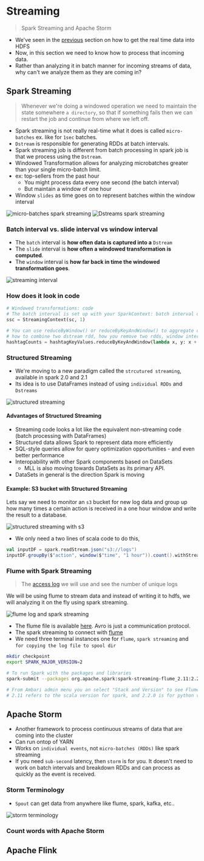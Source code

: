 # Streaming

> Spark Streaming and Apache Storm

- We've seen in the [previous](./section-09/README.md) section on how to get the real time data into HDFS
- Now, in this section we need to know how to process that incoming data.
- Rather than analyzing it in batch manner for incoming streams of data, why can't we analyze them as they are coming in?

## Spark Streaming

> Whenever we're doing a windowed operation we need to maintain the state somewhere `a directory`, so that if something fails then we can restart the job and continue from where we left off.

- Spark streaming is not really real-time what it does is called `micro-batches` ex. like for `1sec` batches.
- `Dstream` is responsible for generating RDDs at batch intervals.
- Spark streaming job is different from batch processing in spark job is that we process using the `Dstream`.
- Windowed Transformation allows for analyzing microbatches greater than your single micro-batch limit.
- ex: top-sellers from the past hour
  - You might process data every one second (the batch interval)
  - But maintain a window of one hour
- Window `slides` as time goes on to represent batches within the window interval

![micro-batches spark streaming](./docs/01.png)
![Dstreams spark streaming](./docs/02.png)

### Batch interval vs. slide interval vs window interval

- The `batch` interval is **how often data is captured into a** `Dstream`
- The `slide` interval is **how often a windowed transformation is computed**.
- The `window` interval is **how far back in time the windowed transformation goes**.

![streaming interval](./docs/03.png)

### How does it look in code

```py
# Windowed transformations: code
# The batch interval is set up with your SparkContext: batch interval of 1
ssc = StreamingContext(sc, 1)

# You can use reduceByWindow() or reduceByKeyAndWindow() to aggregate data across a longer period of time!
# how to combine two dstream rdd, how you remove two rdds, window interval: 300s -> 5 min, slide interval: every second compute it
hashtagCounts = hashtagKeyValues.reduceByKeyAndWindow(lambda x, y: x + y, lambda x, y : x - y, 300, 1)
```

### Structured Streaming

- We're moving to a new paradigm called the `strcutured streaming`, available in spark 2.0 and 2.1
- Its idea is to use DataFrames instead of using `individual RDDs` and `Dstreams`

![structured streaming](./docs/04.png)

#### Advantages of Structured Streaming

- Streaming code looks a lot like the equivalent non-streaming code (batch processing with DataFrames)
- Structured data allows Spark to represent data more efficiently
- SQL-style queries allow for query optimization opportunities - and even better performance
- Interopability with other Spark components based on DataSets
  - MLL is also moving towards DataSets as its primary API.
- DataSets in general is the direction Spark is moving

#### Example: S3 bucket with Structured Streaming

Lets say we need to monitor an `s3` bucket for new log data and group up how many times a certain action is received in a one hour window and write the result to a database.

![structured streaming with s3](./docs/05.png)

- We only need a two lines of scala code to do this,

```scala
val inputDF = spark.readStream.json("s3://logs")
inputDF.groupBy($"action", window($"time", "1 hour")).count().withStream.format("jdbc").start("jdbc:mysql//...")
```

### Flume with Spark Streaming

> The [access log](./access_log.txt) we will use and see the number of unique logs

We will be using flume to stream data and instead of writing it to hdfs, we will analyzing it on the fly using spark streaming.

![flume log and spark streaming](./docs/06.png)

- The flume file is available [here](./sparkstreamingflume.conf). Avro is just a communication protocol.
- The spark streaming to connect with [flume](./SparkFlume.py)
- We need three terminal instances one for `flume`, `spark streaming` and `for copying the log file to spool dir`

```sh
mkdir checkpoint
export SPARK_MAJOR_VERSION=2

# To run Spark with the packages and libraries
spark-submit --packages org.apache.spark:spark-streaming-flume_2.11:2.2.0 SparkFlume.py

# From Ambari admin menu you an select "Stack and Version" to see Flume or any installed service version to change that for 
# 2.11 refers to the scala version for spark, and 2.2.0 is for python version
```

## Apache Storm

- Another framework to process continuous streams of data that are coming into the cluster
- Can run ontop of YARN
- Works on `individual events`, not `micro-batches (RDDs)` like spark streaming
- If you need `sub-second` latency, then `storm` is for you. It doesn't need to work on batch intervals and breakdown RDDs and can process as quickly as the event is received.

### Storm Terminology

- `Spout` can get data from anywhere like flume, spark, kafka, etc..

![storm terminology](./docs/07.png)

### Count words with Apache Storm

## Apache Flink
